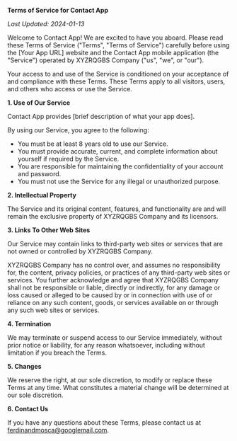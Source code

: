 **Terms of Service for Contact App**

_Last Updated: 2024-01-13_

Welcome to Contact App! We are excited to have you aboard. Please read these Terms of Service ("Terms", "Terms of Service") carefully before using the [Your App URL] website and the Contact App mobile application (the "Service") operated by XYZRQGBS Company ("us", "we", or "our").

Your access to and use of the Service is conditioned on your acceptance of and compliance with these Terms. These Terms apply to all visitors, users, and others who access or use the Service.

**1. Use of Our Service**

Contact App provides [brief description of what your app does].

By using our Service, you agree to the following:
- You must be at least 8 years old to use our Service.
- You must provide accurate, current, and complete information about yourself if required by the Service.
- You are responsible for maintaining the confidentiality of your account and password.
- You must not use the Service for any illegal or unauthorized purpose.

**2. Intellectual Property**

The Service and its original content, features, and functionality are and will remain the exclusive property of XYZRQGBS Company and its licensors.

**3. Links To Other Web Sites**

Our Service may contain links to third-party web sites or services that are not owned or controlled by XYZRQGBS Company.

XYZRQGBS Company has no control over, and assumes no responsibility for, the content, privacy policies, or practices of any third-party web sites or services. You further acknowledge and agree that XYZRQGBS Company shall not be responsible or liable, directly or indirectly, for any damage or loss caused or alleged to be caused by or in connection with use of or reliance on any such content, goods, or services available on or through any such web sites or services.

**4. Termination**

We may terminate or suspend access to our Service immediately, without prior notice or liability, for any reason whatsoever, including without limitation if you breach the Terms.

**5. Changes**

We reserve the right, at our sole discretion, to modify or replace these Terms at any time. What constitutes a material change will be determined at our sole discretion.

**6. Contact Us**

If you have any questions about these Terms, please contact us at ferdinandmosca@googlemail.com.
